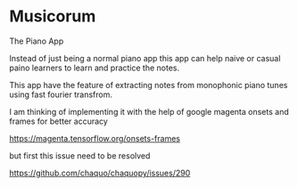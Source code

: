 # Musicorum
The Piano App

Instead of just being a normal piano app this app can help naive or casual paino learners to learn and practice the notes.

This app have the feature of extracting notes from monophonic piano tunes using 
fast fourier transfrom.

I am thinking of implementing it with the help of google magenta onsets and frames for better accuracy

https://magenta.tensorflow.org/onsets-frames

but first this issue need to be resolved

https://github.com/chaquo/chaquopy/issues/290

